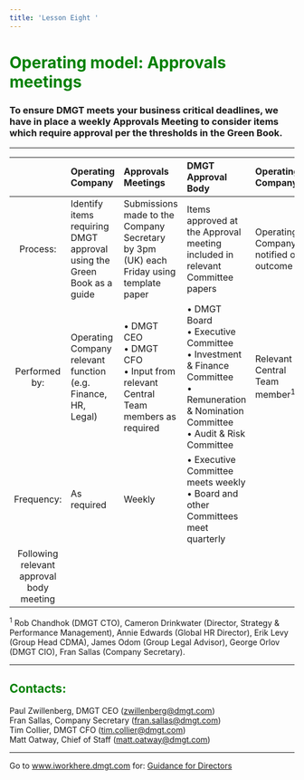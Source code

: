 ```yaml
---
title: 'Lesson Eight '
---
```

<font color="green"><H1>Operating model: Approvals meetings</h1></font>

### To ensure DMGT meets your business critical deadlines, we have in place a weekly Approvals Meeting to consider items which require approval per the thresholds in the Green Book.

***


|         | Operating Company    | Approvals Meetings  | DMGT Approval Body | Operating Company|
| :-------------: |:-------------| :-----| :-----|:-----|
| Process:      | Identify items requiring DMGT approval using the Green Book as a guide | Submissions made to the Company Secretary by 3pm (UK) each Friday using template paper |Items approved at the Approval meeting included in relevant Committee papers | Operating Company notified of outcome 
| Performed by:      | Operating Company relevant function (e.g. Finance, HR, Legal)      |   • DMGT CEO <br>• DMGT CFO <br> • Input from relevant Central Team members as required | • DMGT Board <br> • Executive Committee <br> • Investment & Finance Committee <br> • Remuneration & Nomination Committee <br> • Audit & Risk Committee| Relevant Central Team member<sup>1</sup>
| Frequency: | As required      |    Weekly | • Executive Committee meets weekly <br> • Board and other Committees meet quarterly | Following relevant approval body meeting |


<sup>1</sup> Rob Chandhok (DMGT CTO), Cameron Drinkwater (Director, Strategy & Performance Management), Annie Edwards (Global HR Director), Erik Levy (Group Head CDMA), James Odom (Group Legal Advisor), George Orlov (DMGT CIO), Fran Sallas (Company Secretary).


- - -
<font color="green"><H2>Contacts: </h2></font>
Paul Zwillenberg, DMGT CEO (<zwillenberg@dmgt.com>)
<br>
Fran Sallas, Company Secretary (<fran.sallas@dmgt.com>)
<br>
Tim Collier, DMGT CFO (<tim.collier@dmgt.com>)
<br>
Matt Oatway, Chief of Staff (<matt.oatway@dmgt.com>)
***
Go to www.iworkhere.dmgt.com for:
[Guidance for Directors](https://www.iworkhere.dmgt.com/member/login?destination=node/39%3Fpolicy_type%3D63 "Guidance for Directors")
